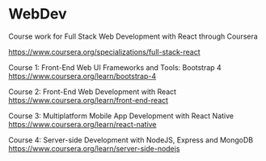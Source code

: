 # WebDev
Course work for Full Stack Web Development with React through Coursera

https://www.coursera.org/specializations/full-stack-react

Course 1: Front-End Web UI Frameworks and Tools: Bootstrap 4
https://www.coursera.org/learn/bootstrap-4

Course 2: Front-End Web Development with React
https://www.coursera.org/learn/front-end-react

Course 3: Multiplatform Mobile App Development with React Native
https://www.coursera.org/learn/react-native

Course 4: Server-side Development with NodeJS, Express and MongoDB
https://www.coursera.org/learn/server-side-nodejs
